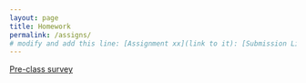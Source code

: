 ```yaml
---
layout: page
title: Homework
permalink: /assigns/
# modify and add this line: [Assignment xx](link to it): [Submission Link](link)
---
```

[Pre-class survey](https://forms.office.com/Pages/ResponsePage.aspx?id=TsVyyzFKnk2xSh6jbfrJTEqzfSiuTVtPvyRRNbRF_HxURDhPQUFWOFQ4MUxTOUw3WkhMN1VYOEZYVi4u)

<!--
1. [Homework 1](/homework/hw1.md)
2. [Homework 2](/homework/hw2.md)
3. [Homework 3](/homework/hw3.md)
4. [Project Proposals](/homework/projectproposal.md)
5. [Homework 4](/homework/hw4.md) 
6. [Homework 5](/homework/hw5.md)

-->

